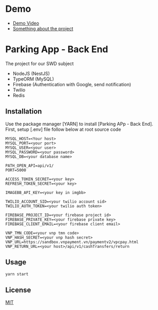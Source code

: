# Demo
- [Demo Video](https://youtu.be/ayvu2b3eBoM)
- [Something about the project](https://www.youtube.com/watch?v=3oJvdjZ-Fyk)
# Parking App - Back End

The project for our SWD subject

- NodeJS (NestJS)
- TypeORM (MySQL)
- Firebase (Authentication with Google, send notification)
- Twilio
- Redis

## Installation

Use the package manager [YARN] to install [Parking APp - Back End].\
First, setup [.env] file follow below at root source code
```
MYSQL_HOST=<Your host>
MYSQL_PORT=<your port>
MYSQL_USER=<your user>
MYSQL_PASSWORD=<your password>
MYSQL_DB=<your database name>

PATH_OPEN_API=api/v1/
PORT=5000

ACCESS_TOKEN_SECRET=<your key>
REFRESH_TOKEN_SECRET=<your key>

IMAGEBB_API_KEY=<your key in imgbb>

TWILIO_ACCOUNT_SID=<your twilio account sid>
TWILIO_AUTH_TOKEN=<your twilio auth token>

FIREBASE_PROJECT_ID=<your firebase project id>
FIREBASE_PRIVATE_KEY=<your firebase private key>
FIREBASE_CLIENT_EMAIL=<your firebase client email>

VNP_TMN_CODE=<your vnp tmn code>
VNP_HASH_SECRET=<your vnp hash secret>
VNP_URL=https://sandbox.vnpayment.vn/paymentv2/vpcpay.html
VNP_RETURN_URL=<your host>/api/v1/cashTransfers/return
```

## Usage

```bash
yarn start
```
## License
[MIT](https://choosealicense.com/licenses/mit/)
